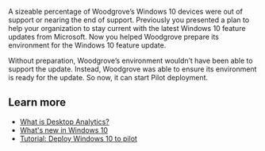 
A sizeable percentage of Woodgrove’s Windows 10 devices were out of support or nearing the end of support. Previously you presented a plan to help your organization to stay current with the latest Windows 10 feature updates from Microsoft. Now you helped Woodgrove prepare its environment for the Windows 10 feature update.

Without preparation, Woodgrove’s environment wouldn’t have been able to support the update. Instead, Woodgrove was able to ensure its environment is ready for the update. So now, it can start Pilot deployment. 

## Learn more

- [What is Desktop Analytics?](/configmgr/desktop-analytics/overview)
- [What's new in Windows 10](/windows/whats-new/)
- [Tutorial: Deploy Windows 10 to pilot ](/mem/configmgr/desktop-analytics/tutorial-windows10)

